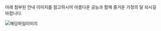 아래 첨부된 안내 이미지를 참고하시어 아름다운 궁능과 함께 즐거운 가정의 달 되시길 바랍니다.

![해당파일이미지](https://cgg.cha.go.kr/agapp/cmm/fms/getImage.do?atchFileId=FILE_000000000137082&fileSn=1)